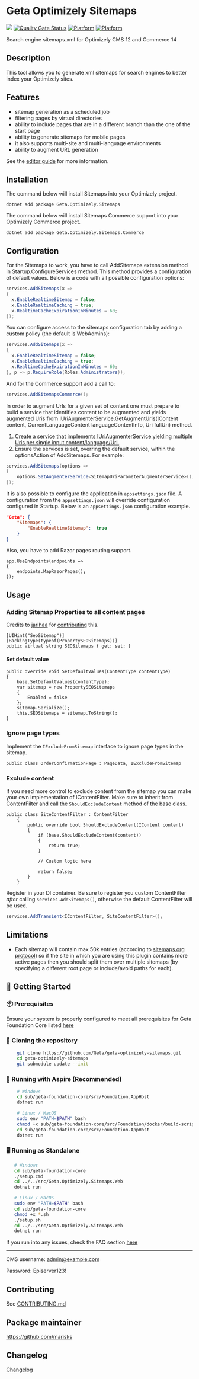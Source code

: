 # Geta Optimizely Sitemaps

![](http://tc.geta.no/app/rest/builds/buildType:(id:GetaPackages_OptimizelySitemaps_00ci),branch:master/statusIcon)
[![Quality Gate Status](https://sonarcloud.io/api/project_badges/measure?project=Geta_geta-optimizely-sitemaps&metric=alert_status)](https://sonarcloud.io/summary/new_code?id=Geta_geta-optimizely-sitemaps)
[![Platform](https://img.shields.io/badge/Platform-.NET%205-blue.svg?style=flat)](https://docs.microsoft.com/en-us/dotnet/)
[![Platform](https://img.shields.io/badge/Optimizely-%2012-orange.svg?style=flat)](http://world.episerver.com/cms/)

Search engine sitemaps.xml for Optimizely CMS 12 and Commerce 14

## Description

This tool allows you to generate xml sitemaps for search engines to better index your Optimizely sites.

## Features

- sitemap generation as a scheduled job
- filtering pages by virtual directories
- ability to include pages that are in a different branch than the one of the start page
- ability to generate sitemaps for mobile pages
- it also supports multi-site and multi-language environments
- ability to augment URL generation

See the [editor guide](docs/editor-guide.md) for more information.

## Installation

The command below will install Sitemaps into your Optimizely project.

```
dotnet add package Geta.Optimizely.Sitemaps
```

The command below will install Sitemaps Commerce support into your Optimizely Commerce project.

```
dotnet add package Geta.Optimizely.Sitemaps.Commerce
```

## Configuration

For the Sitemaps to work, you have to call AddSitemaps extension method in Startup.ConfigureServices method. This method provides a configuration of default values. Below is a code with all possible configuration options:

```csharp
services.AddSitemaps(x =>
{
  x.EnableRealtimeSitemap = false;
  x.EnableRealtimeCaching = true;
  x.RealtimeCacheExpirationInMinutes = 60;
});
```

You can configure access to the sitemaps configuration tab by adding a custom policy (the default is WebAdmins):

```csharp
services.AddSitemaps(x =>
{
  x.EnableRealtimeSitemap = false;
  x.EnableRealtimeCaching = true;
  x.RealtimeCacheExpirationInMinutes = 60;
}, p => p.RequireRole(Roles.Administrators));
```

And for the Commerce support add a call to:
```csharp
services.AddSitemapsCommerce();
```

In order to augment Urls for a given set of content one must prepare to build a service that identifies content to be augmented
and yields augmented Uris from IUriAugmenterService.GetAugmentUris(IContent content, CurrentLanguageContent languageContentInfo, Uri fullUri) method.

1. [Create a service that implements IUriAugmenterService yielding multiple Uris per single input content/language/Uri.](sub/Foundation/src/Foundation/Infrastructure/Cms/Services/SitemapUriParameterAugmenterService.cs).
2. Ensure the services is set, overring the default service, within the optionsAction of AddSitemaps. For example:

```csharp
services.AddSitemaps(options =>
{
    options.SetAugmenterService<SitemapUriParameterAugmenterService>();
});
```

It is also possible to configure the application in `appsettings.json` file. A configuration from the `appsettings.json` will override configuration configured in Startup. Below is an `appsettings.json` configuration example.

```json
"Geta": {
    "Sitemaps": {
        "EnableRealtimeSitemap":  true
    }
}
```

Also, you have to add Razor pages routing support.

```
app.UseEndpoints(endpoints =>
{
    endpoints.MapRazorPages();
});
```

## Usage

### Adding Sitemap Properties to all content pages

Credits to [jarihaa](https://github.com/jarihaa) for [contributing](https://github.com/Geta/SEO.Sitemaps/pull/87) this.

```
[UIHint("SeoSitemap")]
[BackingType(typeof(PropertySEOSitemaps))]
public virtual string SEOSitemaps { get; set; }
```

#### Set default value

```
public override void SetDefaultValues(ContentType contentType)
{
    base.SetDefaultValues(contentType);
    var sitemap = new PropertySEOSitemaps
    {
        Enabled = false
    };
    sitemap.Serialize();
    this.SEOSitemaps = sitemap.ToString();
}
```

### Ignore page types

Implement the `IExcludeFromSitemap` interface to ignore page types in the sitemap.

```
public class OrderConfirmationPage : PageData, IExcludeFromSitemap
```

### Exclude content

If you need more control to exclude content from the sitemap you can make your own implementation of IContentFilter. Make sure to inherit from ContentFilter and call the `ShouldExcludeContent` method of the base class.

```
public class SiteContentFilter : ContentFilter
    {
        public override bool ShouldExcludeContent(IContent content)
        {
            if (base.ShouldExcludeContent(content))
            {
                return true;
            }

            // Custom logic here

            return false;
        }
    }
```

Register in your DI container. Be sure to register you custom ContentFilter _after_ calling ```services.AddSitemaps()```, otherwise the default ContentFilter will be used.

```csharp
services.AddTransient<IContentFilter, SiteContentFilter>();
```

## Limitations

- Each sitemap will contain max 50k entries (according to [sitemaps.org protocol](http://www.sitemaps.org/protocol.html#index)) so if the site in which you are using this plugin contains more active pages then you should split them over multiple sitemaps (by specifying a different root page or include/avoid paths for each).

## 🏁 Getting Started

### 📦 Prerequisites

Ensure your system is properly configured to meet all prerequisites for Geta Foundation Core listed [here](https://github.com/Geta/geta-foundation-core#%EF%B8%8F-prerequisites)

### 🐑 Cloning the repository

```bash
    git clone https://github.com/Geta/geta-optimizely-sitemaps.git
    cd geta-optimizely-sitemaps
    git submodule update --init
```

### 🚀 Running with Aspire (Recommended)
```bash
    # Windows
    cd sub/geta-foundation-core/src/Foundation.AppHost
    dotnet run

    # Linux / MacOS
    sudo env "PATH=$PATH" bash
    chmod +x sub/geta-foundation-core/src/Foundation/docker/build-script/*.sh
    cd sub/geta-foundation-core/src/Foundation.AppHost
    dotnet run
```

### 🖥️ Running as Standalone
```bash
   # Windows
   cd sub/geta-foundation-core
   ./setup.cmd
   cd ../../src/Geta.Optimizely.Sitemaps.Web
   dotnet run

   # Linux / MacOS
   sudo env "PATH=$PATH" bash
   cd sub/geta-foundation-core
   chmod +x *.sh
   ./setup.sh
   cd ../../src/Geta.Optimizely.Sitemaps.Web
   dotnet run
```

If you run into any issues, check the FAQ section [here](https://github.com/Geta/geta-foundation-web?tab=readme-ov-file#faq) 

---

CMS username: admin@example.com

Password: Episerver123!

## Contributing

See [CONTRIBUTING.md](./CONTRIBUTING.md)

## Package maintainer

https://github.com/marisks

## Changelog

[Changelog](CHANGELOG.md)
